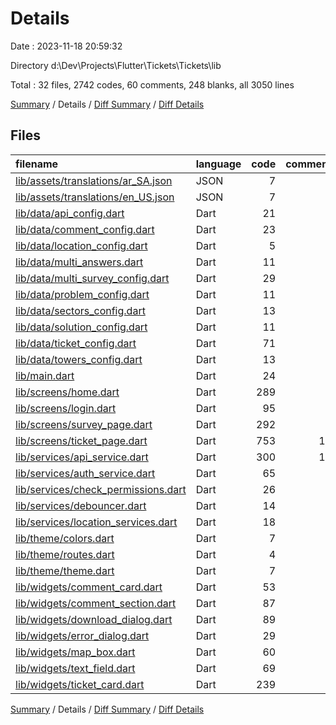 # Details

Date : 2023-11-18 20:59:32

Directory d:\\Dev\\Projects\\Flutter\\Tickets\\Tickets\\lib

Total : 32 files,  2742 codes, 60 comments, 248 blanks, all 3050 lines

[Summary](results.md) / Details / [Diff Summary](diff.md) / [Diff Details](diff-details.md)

## Files
| filename | language | code | comment | blank | total |
| :--- | :--- | ---: | ---: | ---: | ---: |
| [lib/assets/translations/ar_SA.json](/lib/assets/translations/ar_SA.json) | JSON | 7 | 0 | 1 | 8 |
| [lib/assets/translations/en_US.json](/lib/assets/translations/en_US.json) | JSON | 7 | 0 | 1 | 8 |
| [lib/data/api_config.dart](/lib/data/api_config.dart) | Dart | 21 | 6 | 10 | 37 |
| [lib/data/comment_config.dart](/lib/data/comment_config.dart) | Dart | 23 | 0 | 4 | 27 |
| [lib/data/location_config.dart](/lib/data/location_config.dart) | Dart | 5 | 0 | 2 | 7 |
| [lib/data/multi_answers.dart](/lib/data/multi_answers.dart) | Dart | 11 | 0 | 3 | 14 |
| [lib/data/multi_survey_config.dart](/lib/data/multi_survey_config.dart) | Dart | 29 | 0 | 7 | 36 |
| [lib/data/problem_config.dart](/lib/data/problem_config.dart) | Dart | 11 | 0 | 3 | 14 |
| [lib/data/sectors_config.dart](/lib/data/sectors_config.dart) | Dart | 13 | 0 | 2 | 15 |
| [lib/data/solution_config.dart](/lib/data/solution_config.dart) | Dart | 11 | 0 | 3 | 14 |
| [lib/data/ticket_config.dart](/lib/data/ticket_config.dart) | Dart | 71 | 4 | 8 | 83 |
| [lib/data/towers_config.dart](/lib/data/towers_config.dart) | Dart | 13 | 0 | 4 | 17 |
| [lib/main.dart](/lib/main.dart) | Dart | 24 | 0 | 4 | 28 |
| [lib/screens/home.dart](/lib/screens/home.dart) | Dart | 289 | 4 | 17 | 310 |
| [lib/screens/login.dart](/lib/screens/login.dart) | Dart | 95 | 1 | 6 | 102 |
| [lib/screens/survey_page.dart](/lib/screens/survey_page.dart) | Dart | 292 | 2 | 19 | 313 |
| [lib/screens/ticket_page.dart](/lib/screens/ticket_page.dart) | Dart | 753 | 16 | 37 | 806 |
| [lib/services/api_service.dart](/lib/services/api_service.dart) | Dart | 300 | 12 | 38 | 350 |
| [lib/services/auth_service.dart](/lib/services/auth_service.dart) | Dart | 65 | 1 | 11 | 77 |
| [lib/services/check_permissions.dart](/lib/services/check_permissions.dart) | Dart | 26 | 8 | 8 | 42 |
| [lib/services/debouncer.dart](/lib/services/debouncer.dart) | Dart | 14 | 0 | 3 | 17 |
| [lib/services/location_services.dart](/lib/services/location_services.dart) | Dart | 18 | 0 | 5 | 23 |
| [lib/theme/colors.dart](/lib/theme/colors.dart) | Dart | 7 | 0 | 2 | 9 |
| [lib/theme/routes.dart](/lib/theme/routes.dart) | Dart | 4 | 1 | 1 | 6 |
| [lib/theme/theme.dart](/lib/theme/theme.dart) | Dart | 7 | 0 | 2 | 9 |
| [lib/widgets/comment_card.dart](/lib/widgets/comment_card.dart) | Dart | 53 | 0 | 4 | 57 |
| [lib/widgets/comment_section.dart](/lib/widgets/comment_section.dart) | Dart | 87 | 1 | 8 | 96 |
| [lib/widgets/download_dialog.dart](/lib/widgets/download_dialog.dart) | Dart | 89 | 1 | 13 | 103 |
| [lib/widgets/error_dialog.dart](/lib/widgets/error_dialog.dart) | Dart | 29 | 0 | 4 | 33 |
| [lib/widgets/map_box.dart](/lib/widgets/map_box.dart) | Dart | 60 | 1 | 4 | 65 |
| [lib/widgets/text_field.dart](/lib/widgets/text_field.dart) | Dart | 69 | 0 | 3 | 72 |
| [lib/widgets/ticket_card.dart](/lib/widgets/ticket_card.dart) | Dart | 239 | 2 | 11 | 252 |

[Summary](results.md) / Details / [Diff Summary](diff.md) / [Diff Details](diff-details.md)